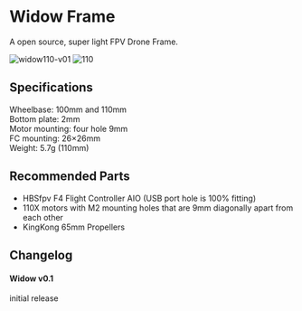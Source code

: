 # Widow Frame

A open source, super light FPV Drone Frame.<br>

<img src="https://i.ibb.co/DQDhmMP/widow110-v01.png" alt="widow110-v01" border="0">
<img src="https://i.ibb.co/6n438tF/110.jpg" alt="110" border="0">

## Specifications

Wheelbase: 100mm and 110mm<br>
Bottom plate: 2mm<br>
Motor mounting: four hole 9mm<br>
FC mounting: 26×26mm<br>
Weight: 5.7g (110mm)


## Recommended Parts 
* HBSfpv F4 Flight Controller AIO (USB port hole is 100% fitting)
* 110X motors with M2 mounting holes that are 9mm diagonally apart from each other
* KingKong 65mm Propellers


## Changelog

#### Widow v0.1
initial release
